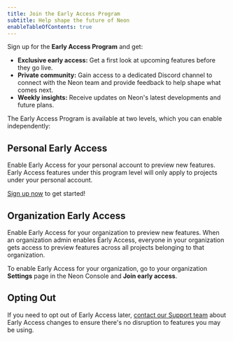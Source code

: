 ```yaml
---
title: Join the Early Access Program
subtitle: Help shape the future of Neon
enableTableOfContents: true
---
```


Sign up for the **Early Access Program** and get:

- **Exclusive early access:** Get a first look at upcoming features before they go live.
- **Private community:** Gain access to a dedicated Discord channel to connect with the Neon team and provide feedback to help shape what comes next.
- **Weekly insights:** Receive updates on Neon's latest developments and future plans.

The Early Access Program is available at two levels, which you can enable independently:

## Personal Early Access

Enable Early Access for your personal account to preview new features. Early Access features under this program level will only apply to projects under your personal account.

[Sign up now](https://console.neon.tech/app/settings/early-access) to get started!

## Organization Early Access

Enable Early Access for your organization to preview new features. When an organization admin enables Early Access, everyone in your organization gets access to preview features across all projects belonging to that organization.

To enable Early Access for your organization, go to your organization **Settings** page in the Neon Console and **Join early access**.

## Opting Out

If you need to opt out of Early Access later, [contact our Support team](https://console.neon.tech/app/projects?modal=support) about Early Access changes to ensure there's no disruption to features you may be using.

